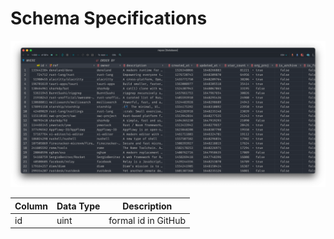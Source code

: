 # Schema Specifications

![preview.png](preview.png)




| Column | Data Type | Description         |
|--------|-----------|---------------------|
| id     | uint      | formal id in GitHub |

